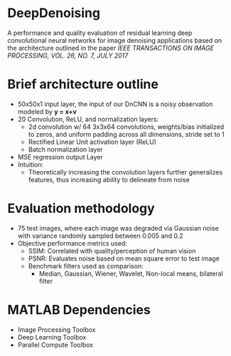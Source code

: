 # DeepDenoising
A performance and quality evaluation of residual learning deep convolutional neural networks for image denoising applications based on the architecture outlined in the paper *IEEE TRANSACTIONS ON IMAGE PROCESSING, VOL. 26, NO. 7, JULY 2017*

# Brief architecture outline
- 50x50x1 input layer, the input of our DnCNN is a noisy observation modeled by **y = x+v**
- 20 Convolution, ReLU, and normalization layers:
   - 2d convolution w/ 64 3x3x64 convolutions, weights/bias initialized to zeros, and uniform padding across all dimensions, stride set to 1
   - Rectified Linear Unit activation layer (ReLU)
   - Batch normalization layer
- MSE regression output Layer
- Intuition:
  - Theoretically increasing the convolution layers further generalizes features, thus increasing ability to delineate from noise

# Evaluation methodology
- 75 test images, where each image was degraded via Gaussian noise with variance randomly sampled between 0.005 and 0.2
- Objective performance metrics used:
  - SSIM: Correlated with quality/perception of human vision
  - PSNR: Evaluates noise based on mean square error to test image
  - Benchmark filters used as comparison:
    - Median, Gaussian, Wiener, Wavelet, Non-local means, bilateral filter


# MATLAB Dependencies
- Image Processing Toolbox
- Deep Learning Toolbox
- Parallel Compute Toolbox
